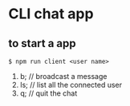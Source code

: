 # CLI chat app

## to start a app

```
$ npm run client <user name>
```

1. b; // broadcast a message
2. ls; // list all the connected user
3. q; // quit the chat
